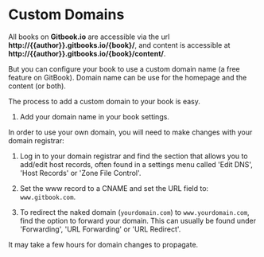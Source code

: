 # Custom Domains

All books on **Gitbook.io** are accessible via the url **http://{{author}}.gitbooks.io/{book}/**, and content is accessible at **http://{{author}}.gitbooks.io/{book}/content/**.

But you can configure your book to use a custom domain name (a free feature on GitBook). Domain name can be use for the homepage and the content (or both).

The process to add a custom domain to your book is easy.

1. Add your domain name in your book settings.

In order to use your own domain, you will need to make changes with your domain registrar:

1. Log in to your domain registrar and find the section that allows you to add/edit host records, often found in a settings menu called 'Edit DNS', 'Host Records' or 'Zone File Control'.

2. Set the www record to a CNAME and set the URL field to: ```www.gitbook.com```.

3. To redirect the naked domain (`yourdomain.com`) to `www.yourdomain.com`, find the option to forward your domain. This can usually be found under 'Forwarding', 'URL Forwarding' or 'URL Redirect'.


It may take a few hours for domain changes to propagate.
